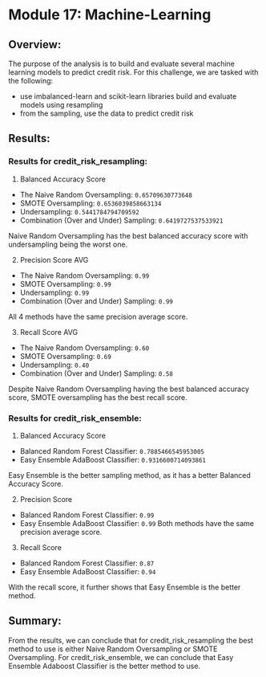 # Module 17: Machine-Learning

## Overview:

The purpose of the analysis is to build and evaluate several machine learning models to predict credit risk. For this challenge, we are tasked with the following:

- use imbalanced-learn and scikit-learn libraries build and evaluate models using resampling
- from the sampling, use the data to predict credit risk

## Results:

### Results for credit_risk_resampling:

1. Balanced Accuracy Score
- The Naive Random Oversampling: `0.65709630773648`
- SMOTE Oversampling: `0.6536039858663134`
- Undersampling: `0.5441784794709592`
- Combination (Over and Under) Sampling: `0.6419727537533921`

Naive Random Oversampling has the best  balanced accuracy  score with undersampling being the worst one.

2. Precision Score AVG
- The Naive Random Oversampling: `0.99`
- SMOTE Oversampling: `0.99`
- Undersampling: `0.99`
- Combination (Over and Under) Sampling: `0.99`

All 4 methods have the same precision average score.

3. Recall Score AVG
- The Naive Random Oversampling: `0.60`
- SMOTE Oversampling: `0.69`
- Undersampling: `0.40`
- Combination (Over and Under) Sampling: `0.58`

Despite Naive Random Oversampling having the best balanced accuracy score, SMOTE oversampling has the best recall score.

### Results for credit_risk_ensemble:

1. Balanced Accuracy Score
- Balanced Random Forest Classifier: `0.7885466545953005`
- Easy Ensemble AdaBoost Classifier: `0.9316600714093861`

Easy Ensemble is the better sampling method, as it has a better Balanced Accuracy Score.

2. Precision Score
- Balanced Random Forest Classifier: `0.99`
- Easy Ensemble AdaBoost Classifier: `0.99`
Both methods have the same precision average score.

3. Recall Score
- Balanced Random Forest Classifier: `0.87`
- Easy Ensemble AdaBoost Classifier: `0.94`

With the recall score, it further shows that Easy Ensemble is the better method.

## Summary:
From the results, we can conclude that for credit_risk_resampling the best method to use is either Naive Random Oversampling or SMOTE Oversampling. For credit_risk_ensemble, we can conclude that Easy Ensemble Adaboost Classifier is the better method to use.